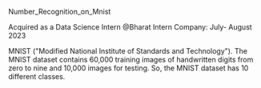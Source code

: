 Number_Recognition_on_Mnist

Acquired as a Data Science Intern @Bharat Intern Company: July- August 2023

MNIST ("Modified National Institute of Standards and Technology"). The MNIST dataset contains 60,000 training images of handwritten digits from zero to nine and 10,000 images for testing. So, the MNIST dataset has 10 different classes.

